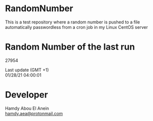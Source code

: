 # RandomNumber    
This is a test repository where a random number is pushed to a file automatically passwordless from a cron job in my Linux CentOS server    
# Random Number of the last run   
27954
      
Last update (GMT +1)    
01/28/21 04:00:01
# Developer    
Hamdy Abou El Anein   
hamdy.aea@protonmail.com
